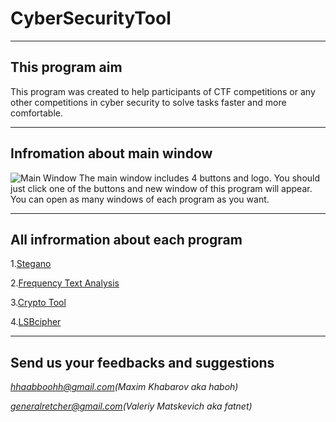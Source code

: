 # CyberSecurityTool

---
## This program aim

This program was created to help participants of CTF competitions or any other competitions in cyber security to solve tasks faster and more comfortable.

---

## Infromation about main window

![Main Window](https://docs.google.com/uc?id=1HI6VlWyN9-CAD8vO4N8ECEfchxYwKN_G)
The main window includes 4 buttons and logo. You should just click one of the buttons and new window of this program will appear. You can open as many windows of each program as you want. 

---

## All infrormation about each program

  1.[Stegano](Stegano/Stegano.md)
  
  2.[Frequency Text Analysis](FrequencyTextAnalysis/FrequencyTextAnalysis.md)

  3.[Crypto Tool](CryptoTool/CryptoTool.md)
   
  4.[LSBcipher](LSBcipher/LSBcipher.md)

---

## Send us your feedbacks and suggestions

  *hhaabboohh@gmail.com(Maxim Khabarov aka haboh)*

  *generalretcher@gmail.com(Valeriy Matskevich aka fatnet)*
